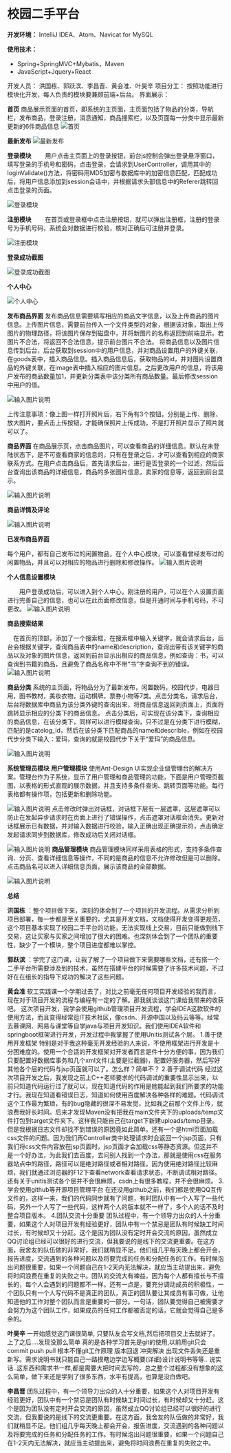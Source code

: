 # 校园二手平台


**开发环境：** IntelliJ IDEA、Atom、Navicat for MySQL

**使用技术：**

 -  Spring+SpringMVC+Mybatis，Maven
 -  JavaScript+Jquery+React

开发人员： 洪国栋、郭跃滨、李昌晋、黄会准、叶昊辛
项目分工： 按照功能进行模块化开发，每人负责的模块要兼顾前端+后台。 
界面展示：

 **首页** 
商品展示页面的首页，即系统的主页面，主页面包括了物品的分类，导航栏，发布商品，登录注册，消息通知，商品搜索栏，以及页面每一分类中显示最新更新的6件商品信息
![首页](https://gitee.com/uploads/images/2018/0701/195803_98d15fbb_1622082.png "QQ图片20180701195738.png")

 **最新发布** 
![最新发布](https://gitee.com/uploads/images/2018/0701/195254_c48d0d19_1622082.png "2)$B6Z{RD{MC]%MEI_W{A2C.png")

 **登录模块** 
　　用户点击主页面上的登录按钮，前台js控制会弹出登录悬浮窗口，填写登录的手机号和密码，点击登录，会请求到UserController，调用其中的loginValidate()方法，将密码用MD5加密与数据库中的加密信息匹配，匹配成功后，将用户信息添加到session会话中，并根据请求头部信息中的Referer跳转回点击登录的页面。 

![登录模块](https://gitee.com/uploads/images/2018/0701/195631_9a8c8526_1622082.png "X%XL(CAE6(JA`JO_J0@10D8.png")

 **注册模块** 
　　在首页或登录框中点击注册按钮，就可以弹出注册框，注册的登录号为手机号码，系统会对数据进行校验，核对正确后可注册并登录。 

![注册模块](https://gitee.com/uploads/images/2018/0701/195718_2f6bfa77_1622082.png "8D5)4[XUTZK}6SF_WBK7_W4.png")

 **登录成功截图** 

![登录成功截图](https://gitee.com/uploads/images/2018/0701/195910_67ac98ff_1622082.png "在这里输入图片标题")

 **个人中心** 

![个人中心](https://gitee.com/uploads/images/2018/0701/195957_c5668a05_1622082.png "在这里输入图片标题")

 **发布商品界面** 
    发布商品信息需要填写相应的商品文字信息，以及上传商品的图片信息。上传图片信息，需要前台传入一个文件类型的对象，根据该对象，取出上传图片的物理路径，将该图片保存到磁盘中，并将新图片的名称返回到前端显示。若图片不合法，将返回不合法信息，提示前台图片不合法。
    将商品信息以及图片信息传到后台，后台获取到session中的用户信息，并对商品设置用户的外键关联，在goods表中，插入商品信息。插入商品信息后，获取物品的id，并对图片设置商品的外键关联，在image表中插入相应的图片信息。之后更改用户的信息，将该用户发布的商品数量加1，并更新分类表中该分类所有商品数量。最后修改session中用户的值。

![输入图片说明](https://gitee.com/uploads/images/2018/0701/200026_218ad08d_1622082.png "在这里输入图片标题")

上传注意事项：像上图一样打开照片后，右下角有3个按钮，分别是上传、删除、放大图片，要点击上传按钮，才能确保照片上传成功，不是打开照片显示了照片就可以了。


 **商品界面** 
在商品展示页，点击商品图片，可以查看商品的详细信息。默认在未登陆状态下，是不可查看商家的信息的，只有在登录之后，才可以查看到相应的商家联系方式。在用户点击商品后，首先请求后台，进行是否登录的一个过滤，然后后台查询出该商品的详细信息，商品的多张图片信息，卖家的信息等，返回到前台显示。 

![输入图片说明](https://gitee.com/uploads/images/2018/0701/200343_fbc4af2e_1622082.png "在这里输入图片标题")

 **商品详情及评论** 

![输入图片说明](https://gitee.com/uploads/images/2018/0701/200413_8f1eac52_1622082.png "在这里输入图片标题")

 **已发布商品界面** 

每个用户，都有自己发布过的闲置物品，在个人中心模块，可以查看曾经发布过的闲置物品，并且可以对相应的物品进行删除和修改操作。
![输入图片说明](https://gitee.com/uploads/images/2018/0701/200518_a922b1e1_1622082.png "在这里输入图片标题")

 **个人信息设置模块** 

　　用户登录成功后，可以进入到个人中心，刚注册的用户，可以在个人设置页面进行完善自己的信息，也可以在此页面修改信息，但是开通时间与手机号码，不可更改。 
![输入图片说明](https://gitee.com/uploads/images/2018/0701/200552_f6c99552_1622082.png "在这里输入图片标题")

 **商品搜索结果** 

　在首页的顶部，添加了一个搜索框，在搜索框中输入关键字，就会请求后台，后台会根据关键字，查询商品表中的name和description，查询出带有该关键字的商品以及对象的图片信息，返回到前台显示出相应的商品信息，例如查询：书，可以查询到书籍的商品，且避免了商品名称中不带“书”字查询不到的错误。 
![输入图片说明](https://gitee.com/uploads/images/2018/0701/200723_445a0e65_1622082.png "在这里输入图片标题")

 **商品分类** 
    系统的主页面，将物品分为了最新发布，闲置数码，校园代步，电器日用，图书教材，美妆衣物，运动棋牌，票券小物等7类。点击分类名，请求后台，后台将数据库中商品为该分类外键的查询出来，将商品信息返回到页面上，页面将跳转显示相应的分类下的商品信息。 
    点击分类后，可实现在该分类下，查询相应的商品信息，在该分类下，同样可以进行模糊查询，只不过是在分类下进行模糊，匹配的是catelog_id，然后在该分类下匹配商品的name和describle，例如在校园代步分类下输入：爱玛，查询的就是校园代步下关于“爱玛”的商品信息。
 
![输入图片说明](https://gitee.com/uploads/images/2018/0701/200753_92de7630_1622082.png "在这里输入图片标题")

 **系统管理员模块** 
 **用户管理模块** 
    使用Ant-Design UI实现企业级管理台的解决方案。管理台作为子系统，显示了用户管理和商品管理的功能，下面是用户管理页截图，以表格的形式直观的展示数据，并且支持多条件查询、跳转页面等功能。每行表格都有操作项，包括更新和删除功能。

![输入图片说明](https://gitee.com/uploads/images/2018/0701/201812_f36e5d87_1622082.jpeg "在这里输入图片标题")
    点击修改时弹出对话框，对话框下层有一层遮罩，这层遮罩可以防止在发起异步请求时在页面上进行了错误操作，点击遮罩对话框会消失。更新对话框展示已有数据，并对输入数据进行校验，输入正确出现正确提示符，点击确定发起请求同步到数据库，修改成功后关闭对话框。 

![输入图片说明](https://gitee.com/uploads/images/2018/0701/201906_427daa53_1622082.jpeg "在这里输入图片标题")
 **商品管理模块** 
    商品管理模块同样采用表格的形式，支持多条件查询、分页、查看详细信息等操作，不同的是商品的信息不允许修改但是可以删除。点击商品名可以进入详细信息页面，展示该商品的全部数据。 

![输入图片说明](https://gitee.com/uploads/images/2018/0701/201922_7e7a68a6_1622082.jpeg "在这里输入图片标题")

 **总结** 

 **洪国栋** ：整个项目做下来，深刻的体会到了一个项目的开发流程。从需求分析到项目部署，每一步都是至关重要的，尤其是开发文档，文档使得开发变得更规范，这个项目基本实现了校园二手平台的功能，无法实现线上交易，目前只能做到线下交易，这让买家与买家之间增加了很大的困难。也深刻体会到了一个团队的重要性，缺少了一个模块，整个项目进度都难以掌控。

 **郭跃滨** ：学完了这门课，让我了解了一个项目做下来需要哪些文档，还有搭一个二手平台所需要涉及到的技术，虽然在搭建平台的时候需要了许多技术问题，不过好在在组长的指导下成功的解决了这些问题。

 **黄会准** 
软工实践课一个学期过去了，对比之前毫无任何项目开发经验的我而言，现在对于项目开发的流程与编程有一定的了解。那我就谈谈这门课给我带来的收获吧。
这次项目开发，我学会使用github管理项目开发流程，学会IDEA这款软件的使用方法，而且变得经常逛IT技术社区，像csdn、开源中国以及码云等等。经常去慕课网、网易与课堂等自学java与项目开发知识。我们使用IDEA软件和springboot框架进行开发，开发过程中我掌握了使用Unitis测试各个层。
1.善于使用开发框架
特别是对于我这种毫无开发经验的人来说，不使用框架进行开发是十分困难度的。使用一个合适的开发框架对开发者而言是件十分方便的事，因为我们只要配置好数据库事务和几个xml文件(主要是拦截器)，配置好服务器，然后写好其他各个层的代码与jsp页面就可以了。怎么样？简单不？
2.善于调试代码
经过这次项目开发之后，我发现之前上C++老师要求的代码调试的重要性显示出来，以前只知道代码运行过了就可以，现在知道代码的作用是她能起到我们所要求的功能才行。我现在知道看错误日志，知道如何使用百度解决各种各样的难题。代码调试这个工作最为繁琐，有的bug隐藏的很深不易发觉，比如我之前那个文件上传，就浪费我好长时间。后来才发现Maven没有把我在main文件夹下的uploads/temp文件打包到target文件夹下。这样我只能自己在target下新建uploads/temp目录。但是我根据日志文件却找不到错误的原因竟如此简单。还有一个是html页面加载css文件的问题。因为我们再Controller类中处理请求时会返回一个jsp页面，只有我们将css文件内容放在jsp页面时，jsp页面才会加载css等静态资源。但这并不是一个好办法，为此我们去百度，去问别人找到一个办法，那就是使用css在服务器站点中的路径，路径可以是绝对路径或者相对路径。因为使用绝对路径比较麻烦，我们就通过浏览器的F12下查看network查看请求状态，不断调试相对路径。还有关于unitis测试各个层并不会很麻烦，csdn上有很多教程，并不会很麻烦。
3.学会使用github等开源项目管理平台
在还没用github之前，我们都是使用QQ互传文件的，这样一来，我们的代码同步就有了问题，有时团队中有一个人写了一些代码，另外一个人写了一些代码，这样两个人的版本就不一样了，多个人的话不及时整合项目版本。
4.团队交流十分重要
团队过程中，有一个领导力出众的人十分重要，如果这个人对项目开发有经验更好，团队中有一个禁忌是团队有时候缺工时间过长，有时候却又十分赶。这个是因为团队没有定时开会交流的原因，虽然成立QQ讨论组已经可以很好的进行交流，但我要说的是线下的交流更重要。在这方面，我舍友的队伍做的非常好，我们就稍显不足。他们组几乎每天晚上都会开会，报告进度，交流遇到的各种问题以及将要完成的任务和分配任务的工作。有时候泡出问题很重要，如果一个问题自己在1-2天内无法解决，就应当主动提出来，避免将时间浪费在重复的失败之中。团队的交流大有裨益，因为每个人都有擅长与不擅长的，每个人会遇到的问题都不一样。还有一点是，要充分调动成员的积极性，一个团队只有一个人写代码不是真正的团队，真正的团队要让其成员有事可做，让他知道他的工作对整个团队而言是重要的一部分。一句话，团队要觉得自己被需要才会努力为这个团队工作，如果成员的任何工作都被否定的话，它就会觉得自己是多余的。

 **叶昊辛** 
一开始感觉这门课很简单, 只要队友会写文档,然后把项目交上去就好了。上了之后….发现没那么简单 真的是各种学习首先是git的使用,以前用git只会commit push pull 根本不懂git工作原理 版本回退 冲突解决 出现文件丢失还是重新写。需求说明书就只能自己一路摸瞎边学边写概要(详细)设计说明书等等.. 说实话..这东西和需求书一样,都是需要大把时间去写的，总之整个过程都没有想象的这么简单，做下来还是学到了很多东西，水平有提高，也算是没白做吧。

 **李昌晋** 
团队过程中，有一个领导力出众的人十分重要，如果这个人对项目开发有经验更好，团队中有一个禁忌是团队有时候缺工时间过长，有时候却又十分赶。这个是因为团队没有定时开会交流的原因，虽然成立QQ讨论组已经可以很好的进行交流，但我要说的是线下的交流更重要。在这方面，我舍友的队伍做的非常好，我们就稍显不足。他们组几乎每天晚上都会开会，报告进度，交流遇到的各种问题以及将要完成的任务和分配任务的工作。有时候泡出问题很重要，如果一个问题自己在1-2天内无法解决，就应当主动提出来，避免将时间浪费在重复的失败之中。
